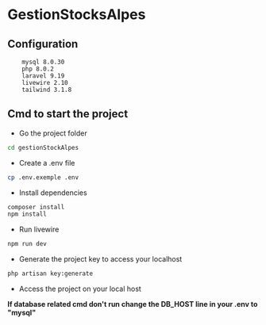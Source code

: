 # GestionStocksAlpes

## Configuration
        mysql 8.0.30
        php 8.0.2
        laravel 9.19
        livewire 2.10
        tailwind 3.1.8
        
## Cmd to start the project
* Go the project folder
```bash
cd gestionStockAlpes
```
* Create a .env file
```bash
cp .env.exemple .env
```
* Install dependencies
```bash
composer install
npm install
```
* Run livewire
```bash
npm run dev
```
* Generate the project key to access your localhost
```bash
php artisan key:generate
```

* Access the project on your local host

**If database related cmd don't run change the DB_HOST line in your .env to "mysql"**
